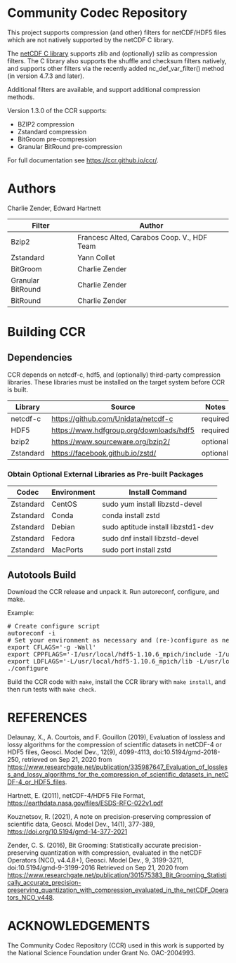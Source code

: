 # Community Codec Repository

This project supports compression (and other) filters for netCDF/HDF5
files which are not natively supported by the netCDF C library.

The [netCDF C library](https://github.com/Unidata/netcdf-c) supports
zlib and (optionally) szlib as compression filters. The C library also
supports the shuffle and checksum filters natively, and supports other
filters via the recently added nc_def_var_filter() method (in version
4.7.3 and later).

Additional filters are available, and support additional compression
methods.

Version 1.3.0 of the CCR supports:
* BZIP2 compression
* Zstandard compression
* BitGroom pre-compression
* Granular BitRound pre-compression

For full documentation see https://ccr.github.io/ccr/.

# Authors

Charlie Zender, Edward Hartnett

Filter | Author
-------|-------
Bzip2  | Francesc Alted, Carabos Coop. V., HDF Team
Zstandard | Yann Collet
BitGroom | Charlie Zender
Granular BitRound | Charlie Zender
BitRound | Charlie Zender

# Building CCR

## Dependencies

CCR depends on netcdf-c, hdf5, and (optionally) third-party
compression libraries. These libraries must be installed on the target
system before CCR is built.

Library   | Source                                    | Notes
--------- |-------                                    | -----
netcdf-c  | https://github.com/Unidata/netcdf-c       | required
HDF5      | https://www.hdfgroup.org/downloads/hdf5   | required
bzip2     | https://www.sourceware.org/bzip2/         | optional
Zstandard | https://facebook.github.io/zstd/          | optional 

### Obtain Optional External Libraries as Pre-built Packages

Codec     |  Environment | Install Command
--------- |------------- | ---------------
Zstandard |  CentOS      | sudo yum install libzstd-devel
Zstandard |  Conda       | conda install zstd
Zstandard |  Debian      | sudo aptitude install libzstd1-dev
Zstandard |  Fedora      | sudo dnf install libzstd-devel
Zstandard |  MacPorts    | sudo port install zstd

## Autotools Build

Download the CCR release and unpack it. Run autoreconf, configure, and make.

Example:
<pre>
# Create configure script
autoreconf -i
# Set your environment as necessary and (re-)configure as necessary:
export CFLAGS='-g -Wall'
export CPPFLAGS='-I/usr/local/hdf5-1.10.6_mpich/include -I/usr/local/netcdf-c-4.7.4_hdf5-1.10.6_szip_mpich/include'
export LDFLAGS='-L/usr/local/hdf5-1.10.6_mpich/lib -L/usr/local/netcdf-c-4.7.4_hdf5-1.10.6_szip_mpich/lib'
./configure  
</pre>

Build the CCR code with `make`, install the CCR library with
`make install`, and then run tests with `make check`.

# REFERENCES

Delaunay, X., A. Courtois, and F. Gouillon (2019), Evaluation of
lossless and lossy algorithms for the compression of scientific
datasets in netCDF-4 or HDF5 files, Geosci. Model Dev., 12(9),
4099-4113, doi:10.5194/gmd-2018-250, retrieved on Sep 21, 2020 from
https://www.researchgate.net/publication/335987647_Evaluation_of_lossless_and_lossy_algorithms_for_the_compression_of_scientific_datasets_in_netCDF-4_or_HDF5_files.

Hartnett, E. (2011), netCDF-4/HDF5 File Format,
https://earthdata.nasa.gov/files/ESDS-RFC-022v1.pdf

Kouznetsov, R. (2021), A note on precision-preserving compression of scientific data, Geosci. Model Dev., 14(1), 377-389, https://doi.org/10.5194/gmd-14-377-2021

Zender, C. S. (2016), Bit Grooming: Statistically accurate
precision-preserving quantization with compression, evaluated in the
netCDF Operators (NCO, v4.4.8+), Geosci. Model Dev., 9, 3199-3211,
doi:10.5194/gmd-9-3199-2016 Retrieved on Sep 21, 2020 from
https://www.researchgate.net/publication/301575383_Bit_Grooming_Statistically_accurate_precision-preserving_quantization_with_compression_evaluated_in_the_netCDF_Operators_NCO_v448.

# ACKNOWLEDGEMENTS

The Community Codec Repository (CCR) used in this work is supported by
the National Science Foundation under Grant No. OAC-2004993.
